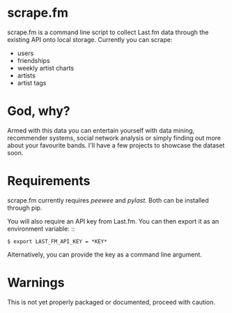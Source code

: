 scrape.fm
========

scrape.fm is a command line script to collect Last.fm data through the existing API onto local storage.
Currently you can scrape:

- users 
- friendships
- weekly artist charts
- artists
- artist tags

God, why?
========

Armed with this data you can entertain yourself with data mining, recommender systems, social network analysis or simply finding out more about your favourite bands.
I'll have a few projects to showcase the dataset soon.

Requirements
========

scrape.fm currently requires *peewee* and *pylast*. Both can be installed through pip.

You will also require an API key from Last.fm. You can then export it as an environment variable: ::

    $ export LAST_FM_API_KEY = *KEY*

Alternatively, you can provide the key as a command line argument.


Warnings
========

This is not yet properly packaged or documented, proceed with caution.
